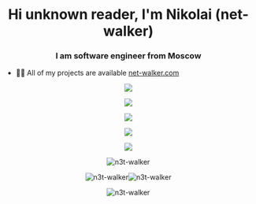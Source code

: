 <h1 align="center">Hi unknown reader, I'm Nikolai (net-walker)</h1>
<h3 align="center">I am software engineer from Moscow</h3>

- 👨‍💻 All of my projects are available [net-walker.com](https://net-walker.com/)

<p align="center">
  <img src="https://skillicons.dev/icons?i=html,css,js,ts,nodejs,react,redux,sass"/>
</p>
<p align="center">
  <img src="https://skillicons.dev/icons?i=python,django,cpp,c"/>
<p align="center">
  <img src="https://skillicons.dev/icons?i=nginx,git,postman,docker"/>
</p>
<p align="center">
  <img src="https://skillicons.dev/icons?i=mysql,mongodb,sqlite"/>
</p>
<p align="center">
  <img src="https://skillicons.dev/icons?i=ps,pr,neovim,vscode"/>
</p>



<p align="center">
  <img src="https://github-profile-summary-cards.vercel.app/api/cards/profile-details?username=n3t-walker&theme=tokyonight" alt="n3t-walker" />
</p>
<p align="center">
  <img src="https://github-profile-summary-cards.vercel.app/api/cards/most-commit-language?username=n3t-walker&theme=tokyonight" alt="n3t-walker" /><img src="https://github-profile-summary-cards.vercel.app/api/cards/repos-per-language?username=n3t-walker&theme=tokyonight" alt="n3t-walker" />
</p>
<p align="center">
  <img src="https://github-profile-summary-cards.vercel.app/api/cards/profile-details?username=n3t-walker&theme=tokyonight" alt="n3t-walker" />
</p>
